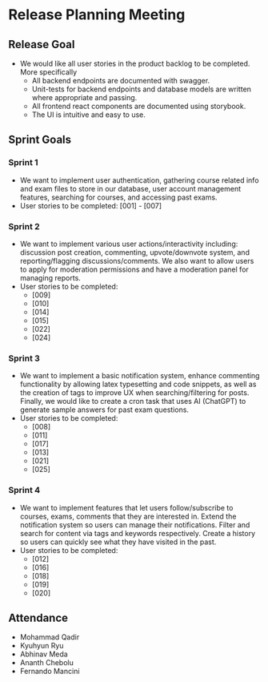 # Release Planning Meeting

## Release Goal
* We would like all user stories in the product backlog to be completed. More specifically 
  * All backend endpoints are documented with swagger. 
  * Unit-tests for backend endpoints and database models are written where appropriate and passing. 
  * All frontend react components are documented using storybook. 
  * The UI is intuitive and easy to use.

## Sprint Goals

### Sprint 1
* We want to implement user authentication, gathering course related info and exam files to store in our database, user account management features, searching for courses, and accessing past exams. 
* User stories to be completed: [001] - [007]

### Sprint 2
* We want to implement various user actions/interactivity including: discussion post creation, commenting, upvote/downvote system, and reporting/flagging discussions/comments. We also want to allow users to apply for moderation permissions and have a moderation panel for managing reports. 
* User stories to be completed:
  * [009]
  * [010]
  * [014]
  * [015]
  * [022]
  * [024]

### Sprint 3
* We want to implement a basic notification system, enhance commenting functionality by allowing latex typesetting and code snippets, as well as the creation of tags to improve UX when searching/filtering for posts. Finally, we would like to create a cron task that uses AI (ChatGPT) to generate sample answers for past exam questions. 
* User stories to be completed:
  * [008]
  * [011]
  * [017]
  * [013]
  * [021]
  * [025]


### Sprint 4
* We want to implement features that let users follow/subscribe to courses, exams, comments that they are interested in. Extend the notification system so users can manage their notifications. Filter and search for content via tags and keywords respectively. Create a history so users can quickly see what they have visited in the past.
* User stories to be completed:
  * [012]
  * [016]
  * [018]
  * [019]
  * [020]

## Attendance
* Mohammad Qadir 
* Kyuhyun Ryu 
* Abhinav Meda 
* Ananth Chebolu 
* Fernando Mancini